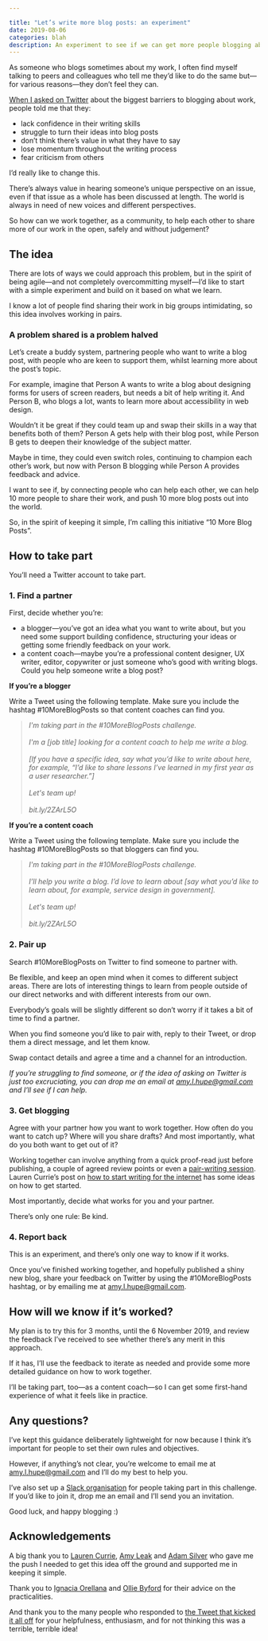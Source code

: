 ```yaml
---

title: "Let’s write more blog posts: an experiment"
date: 2019-08-06
categories: blah
description: An experiment to see if we can get more people blogging about their work in the open by working together. Here’s how to get involved.
---
```


As someone who blogs sometimes about my work, I often find myself talking to peers and colleagues who tell me they’d like to do the same but—for various reasons—they don’t feel they can.

[When I asked on Twitter](https://twitter.com/Amy_Hupe/status/1126189806264946689?s=20) about the biggest barriers to blogging about work, people told me that they:



*   lack confidence in their writing skills
*   struggle to turn their ideas into blog posts
*   don’t think there’s value in what they have to say
*   lose momentum throughout the writing process
*   fear criticism from others

I’d really like to change this.

There’s always value in hearing someone’s unique perspective on an issue, even if that issue as a whole has been discussed at length. The world is always in need of new voices and different perspectives.

So how can we work together, as a community, to help each other to share more of our work in the open, safely and without judgement?


## The idea

There are lots of ways we could approach this problem, but in the spirit of being agile—and not completely overcommitting myself—I’d like to start with a simple experiment and build on it based on what we learn.

I know a lot of people find sharing their work in big groups intimidating, so this idea involves working in pairs.


### A problem shared is a problem halved

Let’s create a buddy system, partnering people who want to write a blog post, with people who are keen to support them, whilst learning more about the post’s topic.

For example, imagine that Person A wants to write a blog about designing forms for users of screen readers, but needs a bit of help writing it. And Person B, who blogs a lot, wants to learn more about accessibility in web design.

Wouldn’t it be great if they could team up and swap their skills in a way that benefits both of them? Person A gets help with their blog post, while Person B gets to deepen their knowledge of the subject matter.

Maybe in time, they could even switch roles, continuing to champion each other’s work, but now with Person B blogging while Person A provides feedback and advice.

I want to see if, by connecting people who can help each other, we can help 10 more people to share their work, and push 10 more blog posts out into the world.

So, in the spirit of keeping it simple, I’m calling this initiative “10 More Blog Posts”.


## How to take part

You’ll need a Twitter account to take part.


### 1. Find a partner

First, decide whether you’re:

*   a blogger—you’ve got an idea what you want to write about, but you need some support building confidence, structuring your ideas or getting some friendly feedback on your work.
*   a content coach—maybe you’re a professional content designer, UX writer, editor, copywriter or just someone who’s good with writing blogs. Could you help someone write a blog post?


**If you’re a blogger**

Write a Tweet using the following template. Make sure you include the hashtag #10MoreBlogPosts so that content coaches can find you.

> _I'm taking part in the #10MoreBlogPosts challenge._<br><br>
> _I'm a [job title] looking for a content coach to help me write a blog._<br><br>
> _[If you have a specific idea, say what you’d like to write about here, for example, “I’d like to share lessons I’ve learned in my first year as a user researcher.”]_<br><br>
> _Let's team up!_<br><br>
> _bit.ly/2ZArL5O_


**If you’re a content coach**

Write a Tweet using the following template. Make sure you include the hashtag #10MoreBlogPosts so that bloggers can find you.

> _I'm taking part in the #10MoreBlogPosts challenge._<br><br>
> _I’ll help you write a blog. I’d love to learn about [say what you’d like to learn about, for example, service design in government]._<br><br>
> _Let's team up!_<br><br>
> _bit.ly/2ZArL5O_


### 2. Pair up

Search #10MoreBlogPosts on Twitter to find someone to partner with.

Be flexible, and keep an open mind when it comes to different subject areas. There are lots of interesting things to learn from people outside of our direct networks and with different interests from our own.

Everybody’s goals will be slightly different so don’t worry if it takes a bit of time to find a partner.

When you find someone you’d like to pair with, reply to their Tweet, or drop them a direct message, and let them know.

Swap contact details and agree a time and a channel for an introduction.

_If you’re struggling to find someone, or if the idea of asking on Twitter is just too excruciating, you can drop me an email at [amy.l.hupe@gmail.com](mailto:amy.l.hupe@gmail.com) and I’ll see if I can help._


### 3. Get blogging

Agree with your partner how you want to work together. How often do you want to catch up? Where will you share drafts? And most importantly, what do you both want to get out of it?

Working together can involve anything from a quick proof-read just before publishing, a couple of agreed review points or even a [pair-writing session](https://gds.blog.gov.uk/2016/09/21/it-takes-2-how-we-use-pair-writing/). Lauren Currie’s post on [how to start writing for the internet](http://www.redjotter.com/redjotterblog/2018/12/30/how-to-start-writing-on-the-internet) has some ideas on how to get started.

Most importantly, decide what works for you and your partner.

There’s only one rule: Be kind.


### 4. Report back

This is an experiment, and there’s only one way to know if it works.

Once you’ve finished working together, and hopefully published a shiny new blog, share your feedback on Twitter by using the #10MoreBlogPosts hashtag, or by emailing me at [amy.l.hupe@gmail.com](mailto:amy.l.hupe@gmail.com).


## How will we know if it’s worked?

My plan is to try this for 3 months, until the 6 November 2019, and review the feedback I’ve received to see whether there’s any merit in this approach.

If it has, I’ll use the feedback to iterate as needed and provide some more detailed guidance on how to work together.

I’ll be taking part, too—as a content coach—so I can get some first-hand experience of what it feels like in practice.


## Any questions?

I’ve kept this guidance deliberately lightweight for now because I think it’s important for people to set their own rules and objectives.

However, if anything’s not clear, you’re welcome to email me at [amy.l.hupe@gmail.com](mailto:amy.l.hupe@gmail.com) and I’ll do my best to help you.

I’ve also set up a [Slack organisation](https://10moreblogposts.slack.com/) for people taking part in this challenge. If you’d like to join it, drop me an email and I’ll send you an invitation.

Good luck, and happy blogging :)


## Acknowledgements

A big thank you to [Lauren Currie](https://twitter.com/Redjotter), [Amy Leak](https://twitter.com/LeakyTweety) and [Adam Silver](https://twitter.com/adambsilver) who gave me the push I needed to get this idea off the ground and supported me in keeping it simple.

Thank you to [Ignacia Orellana](https://twitter.com/ignaciaorellana) and [Ollie Byford](https://twitter.com/36degrees) for their advice on the practicalities.

And thank you to the many people who responded to [the Tweet that kicked it all off](https://twitter.com/Amy_Hupe/status/1157234645462913024?s=20) for your helpfulness, enthusiasm, and for not thinking this was a terrible, terrible idea!